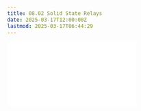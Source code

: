 ```yaml
---
title: 08.02 Solid State Relays
date: 2025-03-17T12:00:00Z
lastmod: 2025-03-17T06:44:29
---
```


![Link to included file content](../../../../electronics/solid-state-relays.md)
